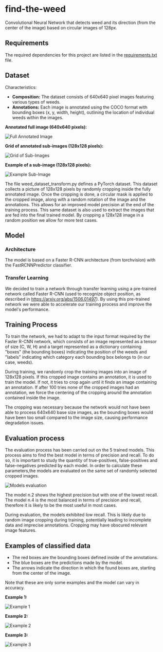 # find-the-weed
Convolutional Neural Network that detects weed and its direction (from the center of the image) based on circular images of 128px.

## Requirements
The required dependencies for this project are listed in the [requirements.txt](https://github.com/lorypota/find-the-weed/blob/main/requirements.txt) file.

## Dataset
Characteristics:

* **Composition:**  The dataset consists of 640x640 pixel images featuring various types of weeds.
* **Annotations:** Each image is annotated using the COCO format with bounding boxes (x, y, width, height), outlining the location of individual weeds within the images.

**Annotated full image (640x640 pixels):**

   ![Full Annotated Image](https://raw.githubusercontent.com/lorypota/find-the-weed/main/plot_full_image.png)

**Grid of annotated sub-images (128x128 pixels):**

   ![Grid of Sub-Images](https://raw.githubusercontent.com/lorypota/find-the-weed/main/plot_sub_images.png)

**Example of a sub-image (128x128 pixels):**

   ![Example Sub-Image](https://raw.githubusercontent.com/lorypota/find-the-weed/main/plot_sub_image.png)

The file weed_dataset_transform.py defines a PyTorch dataset. 
This dataset collects a picture of 128x128 pixels by randomly cropping inside the fully annotated image. 
Once the cropping is done, a circular mask is applied to the cropped image, along with a random rotation of the image and the annotations. This allows for an improved model precision at the end of the training process.
This same dataset is also used to extract the images that are fed into the final trained model.
By cropping a 128x128 image in a random position we allow for more test cases.

## Model
### Architecture
The model is based on a Faster R-CNN architecture (from torchvision) with the FastRCNNPredictor classifier.

### Transfer Learning
We decided to train a network through transfer learning using a pre-trained network called Faster R-CNN (used to recognize object position, as described in https://arxiv.org/abs/1506.01497). 
By using this pre-trained network we were able to accelerate our training process and improve the model's performance.

## Training Process
To train the network, we had to adapt to the input format required by the Faster R-CNN network, which consists of an image represented as a tensor of size (C, W, H) and a target represented as a dictionary containing "boxes" (the bounding boxes) indicating the position of the weeds and "labels" indicating which category each bounding box belongs to (in our case, weeds).

During training, we randomly crop the training images into an image of 128x128 pixels.
If this cropped image contains an annotation, it is used to train the model.
If not, it tries to crop again until it finds an image containing an annotation.
If after 100 tries none of the cropped images had an annotation, we force the centering of the cropping around the annotation contained inside the image.

The cropping was necessary because the network would not have been able to process 640x640 base size images, as the bounding boxes would have been too small compared to the image size, causing performance degradation issues.

## Evaluation process
The evaluation process has been carried out on the 5 trained models.
This process aims to find the best model in terms of precision and recall. To do so, it is important to study the quantity of true-positives, false-positives and false-negatives predicted by each model.
In order to calculate these parameters,the models are evaluated on the same set of randomly selected cropped images.

![Models evaluation]()

The model n.2 shows the highest precision but with one of the lowest recall.
The model n.4 is the most balanced in terms of precision and recall, therefore it is likely to be the most useful in most cases.

During evaluation, the models exhibited low recall. This is likely due to random image cropping during training, potentially leading to incomplete data and imprecise annotations. Cropping may have obscured relevant image features.

## Examples of classified data

* The red boxes are the bounding boxes defined inside of the annotations.
* The blue boxes are the predictions made by the model.
* The arrows indicate the direction in which the found boxes are, starting from the center of the image.

Note that these are only some examples and the model can vary in accuracy.

**Example 1:**

   ![Example 1](https://raw.githubusercontent.com/lorypota/find-the-weed/main/example1.png)

**Example 2:**

   ![Example 2](https://raw.githubusercontent.com/lorypota/find-the-weed/main/example2.png)

**Example 3:**

   ![Example 3](https://raw.githubusercontent.com/lorypota/find-the-weed/main/example3.png)
